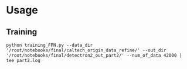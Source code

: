 # Usage

## Training

```shell=
python training_FPN.py --data_dir '/root/notebooks/final/caltech_origin_data_refine/' --out_dir '/root/notebooks/final/detectron2_out_part2/' --num_of_data 42000 | tee part2.log
```